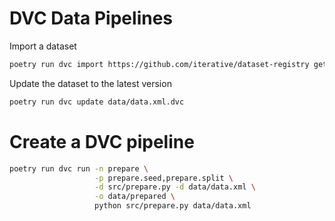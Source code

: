 # DVC Data Pipelines 

Import a dataset
```bash
poetry run dvc import https://github.com/iterative/dataset-registry get-started/data.xml -o data/data.xml
```

Update the dataset to the latest version 

```bash
poetry run dvc update data/data.xml.dvc
```

# Create a DVC pipeline

```bash
poetry run dvc run -n prepare \
                   -p prepare.seed,prepare.split \
                   -d src/prepare.py -d data/data.xml \
                   -o data/prepared \
                   python src/prepare.py data/data.xml
```
